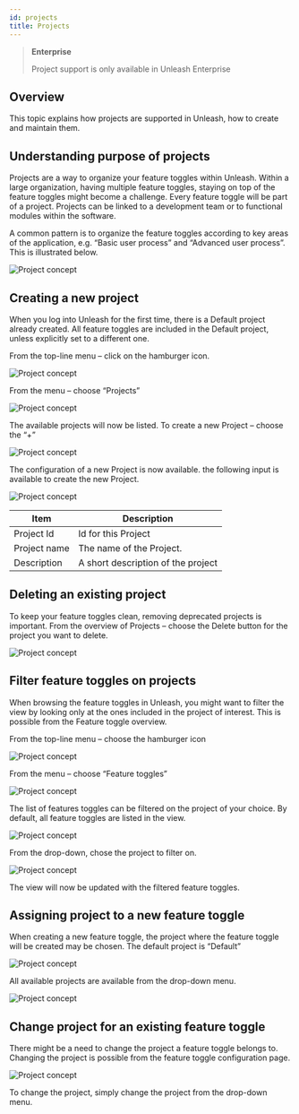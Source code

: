 ```yaml
---
id: projects
title: Projects
---
```


> **Enterprise**
>
> Project support is only available in Unleash Enterprise

## Overview
This topic explains how projects are supported in Unleash, how to create and maintain them.

## Understanding purpose of projects
Projects are a way to organize your feature toggles within Unleash. Within a large organization, having multiple feature toggles, staying on top of the feature toggles might become a challenge. Every feature toggle will be part of a project. Projects can be linked to a development team or to functional modules within the software. 

A common pattern is to organize the feature toggles according to key areas of the application, e.g. “Basic user process” and “Advanced user process”. This is illustrated below.

![Project concept](../assets/project_concept.png)

## Creating a new project
When you log into Unleash for the first time, there is a Default project already created. All feature toggles are included in the Default project, unless explicitly set to a different one.

From the top-line menu – click on the hamburger icon.

![Project concept](../assets/project_main_menu.png)

From the menu – choose “Projects”

![Project concept](../assets/project_menu_item.png)

The available projects will now be listed.
To create a new Project – choose the “+”

![Project concept](../assets/project_add.png)

The configuration of a new Project is now available. the following input is available to create the new Project.

![Project concept](../assets/project_configure.png)

| Item     | Description |
| ----------- | ----------- |
| Project Id     | Id for this Project      |
| Project name   | The name of the Project.       |
| Description   | A short description of the project       |

## Deleting an existing project
To keep your feature toggles clean, removing deprecated projects is important. From the overview of Projects – choose the Delete button for the project you want to delete.

![Project concept](../assets/project_delete.png)

## Filter feature toggles on projects
When browsing the feature toggles in Unleash, you might want to filter the view by looking only at the ones included in the project of interest. This is possible from the Feature toggle overview.

From the top-line menu – choose the hamburger icon

![Project concept](../assets/feature_toggles_menu.png)

From the menu – choose “Feature toggles”

![Project concept](../assets/feature_toggles_menu.png)

The list of features toggles can be filtered on the project of your choice. By default, all feature toggles are listed in the view.

![Project concept](../assets/ft_project_filter.png)

From the drop-down, chose the project to filter on.

![Project concept](../assets/ft_filter_on_project.png)

The view will now be updated with the filtered feature toggles.

## Assigning project to a new feature toggle
When creating a new feature toggle, the project where the feature toggle will be created may be chosen. The default project is “Default”

![Project concept](../assets/ft_create_chose_project.png)

All available projects are available from the drop-down menu. 

![Project concept](../assets/ft_create_assign_project.png)

## Change project for an existing feature toggle
There might be a need to change the project a feature toggle belongs to. Changing the project is possible from the feature toggle configuration page.

![Project concept](../assets/ft_create_assign_project.png)

To change the project, simply change the project from the drop-down menu.
